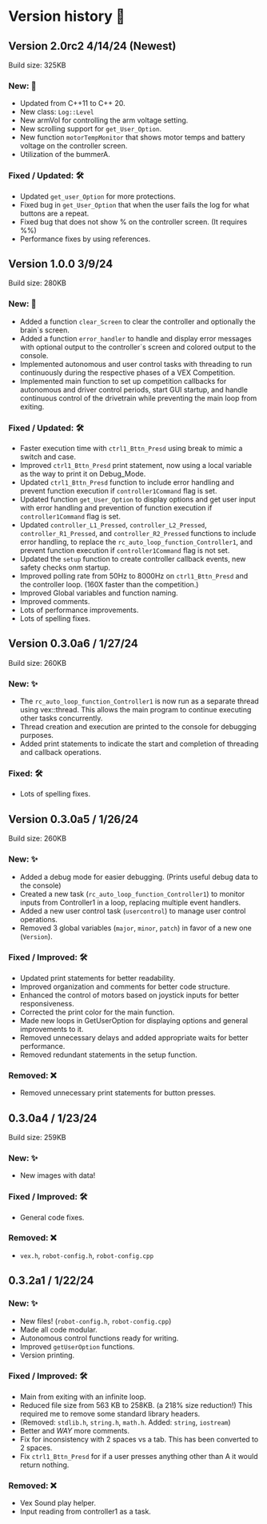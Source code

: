 # Version history 📕

## Version 2.0rc2 4/14/24 (Newest)

Build size: 325KB

### New: 🎉

- Updated from C++11 to C++ 20.
- New class: `Log::Level`
- New armVol for controlling the arm voltage setting.
- New scrolling support for `get_User_Option`.
- New function `motorTempMonitor` that shows motor temps and battery voltage on the controller screen.
- Utilization of the bummerA.

### Fixed / Updated: 🛠️

- Updated `get_user_Option` for more protections.
- Fixed bug in `get_User_Option` that when the user fails the log for what buttons are a repeat.
- Fixed bug that does not show % on the controller screen. (It requires %%)
- Performance fixes by using references.

## Version 1.0.0 3/9/24

Build size: 280KB

### New: 🎉

- Added a function `clear_Screen` to clear the controller and optionally the brain`s screen.
- Added a function `error_handler` to handle and display error messages with optional output to the controller`s screen and colored output to the console.
- Implemented autonomous and user control tasks with threading to run continuously during the respective phases of a VEX Competition.
- Implemented main function to set up competition callbacks for autonomous and driver control periods, start GUI startup, and handle continuous control of the drivetrain while preventing the main loop from exiting.

### Fixed / Updated: 🛠

- Faster execution time with `ctrl1_Bttn_Presd` using break to mimic a switch and case.
- Improved `ctrl1_Bttn_Presd` print statement, now using a local variable as the way to print it on Debug_Mode.
- Updated `ctrl1_Bttn_Presd` function to include error handling and prevent function execution if `controller1Command` flag is set.
- Updated function `get_User_Option` to display options and get user input with error handling and prevention of function execution if `controller1Command` flag is set.
- Updated `controller_L1_Pressed`, `controller_L2_Pressed`, `controller_R1_Pressed`, and `controller_R2_Pressed` functions to include error handling, to replace the `rc_auto_loop_function_Controller1`, and prevent function execution if `controller1Command` flag is not set.
- Updated the `setup` function to create controller callback events, new safety checks onm startup.
- Improved polling rate from 50Hz to 8000Hz on `ctrl1_Bttn_Presd` and the controller loop. (160X faster than the competition.)
- Improved Global variables and function naming.
- Improved comments.
- Lots of performance improvements.
- Lots of spelling fixes.

## Version 0.3.0a6 / 1/27/24

Build size: 260KB  

### New: ✨

- The `rc_auto_loop_function_Controller1` is now run as a separate thread using vex::thread. This allows the main program to continue executing other tasks concurrently.
- Thread creation and execution are printed to the console for debugging purposes.
- Added print statements to indicate the start and completion of threading and callback operations.

### Fixed: 🛠️

- Lots of spelling fixes.

## Version 0.3.0a5 / 1/26/24

Build size: 260KB  

### New: ✨

- Added a debug mode for easier debugging. (Prints useful debug data to the console)
- Created a new task (`rc_auto_loop_function_Controller1`) to monitor inputs from Controller1 in a loop, replacing multiple event handlers.
- Added a new user control task (`usercontrol`) to manage user control operations.
- Removed 3 global variables (`major`, `minor`, `patch`) in favor of a new one (`Version`).

### Fixed / Improved: 🛠️

- Updated print statements for better readability.
- Improved organization and comments for better code structure.
- Enhanced the control of motors based on joystick inputs for better responsiveness.
- Corrected the print color for the main function.
- Made new loops in GetUserOption for displaying options and general improvements to it.
- Removed unnecessary delays and added appropriate waits for better performance.
- Removed redundant statements in the setup function.

### Removed: ❌

- Removed unnecessary print statements for button presses.

## 0.3.0a4 / 1/23/24

Build size: 259KB  

### New: ✨

- New images with data!

### Fixed / Improved: 🛠️

- General code fixes.

### Removed: ❌

- `vex.h`, `robot-config.h`, `robot-config.cpp`

## 0.3.2a1 / 1/22/24

### New: ✨

- New files! (`robot-config.h`, `robot-config.cpp`)
- Made all code modular.
- Autonomous control functions ready for writing.
- Improved `getUserOption` functions.
- Version printing.

### Fixed / Improved: 🛠️

- Main from exiting with an infinite loop.
- Reduced file size from 563 KB to 258KB. (a 218% size reduction!) This required me to remove some standard library headers.
- (Removed: `stdlib.h`, `string.h`, `math.h`. Added: `string`, `iostream`)
- Better and *WAY* more comments.
- Fix for inconsistency with 2 spaces vs a tab. This has been converted to 2 spaces.
- Fix `ctrl1_Bttn_Presd` for if a user presses anything other than A it would return nothing.

### Removed: ❌

- Vex Sound play helper.
- Input reading from controller1 as a task.
